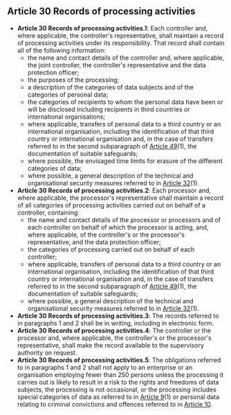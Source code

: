 ## Article 30 Records of processing activities

- **Article 30 Records of processing activities.1**: Each controller and, where applicable, the controller's representative, shall maintain a record of processing activities under its responsibility. That record shall contain all of the following information:
    - the name and contact details of the controller and, where applicable, the joint controller, the controller's representative and the data protection officer;
    - the purposes of the processing;
    - a description of the categories of data subjects and of the categories of personal data;
    - the categories of recipients to whom the personal data have been or will be disclosed including recipients in third countries or international organisations;
    - where applicable, transfers of personal data to a third country or an international organisation, including the identification of that third country or international organisation and, in the case of transfers referred to in the second subparagraph of [Article 49](https://www.privacy-regulation.eu/en/article-49-derogations-for-specific-situations-GDPR.htm)(1), the documentation of suitable safeguards;
    - where possible, the envisaged time limits for erasure of the different categories of data;
    - where possible, a general description of the technical and organisational security measures referred to in [Article 32](https://www.privacy-regulation.eu/en/article-32-security-of-processing-GDPR.htm)(1).
- **Article 30 Records of processing activities.2**: Each processor and, where applicable, the processor's representative shall maintain a record of all categories of processing activities carried out on behalf of a controller, containing:
    - the name and contact details of the processor or processors and of each controller on behalf of which the processor is acting, and, where applicable, of the controller's or the processor's representative, and the data protection officer;
    - the categories of processing carried out on behalf of each controller;
    - where applicable, transfers of personal data to a third country or an international organisation, including the identification of that third country or international organisation and, in the case of transfers referred to in the second subparagraph of [Article 49](https://www.privacy-regulation.eu/en/article-49-derogations-for-specific-situations-GDPR.htm)(1), the documentation of suitable safeguards;
    - where possible, a general description of the technical and organisational security measures referred to in [Article 32](https://www.privacy-regulation.eu/en/article-32-security-of-processing-GDPR.htm)(1).
- **Article 30 Records of processing activities.3**: The records referred to in paragraphs 1 and 2 shall be in writing, including in electronic form.
- **Article 30 Records of processing activities.4**: The controller or the processor and, where applicable, the controller's or the processor's representative, shall make the record available to the supervisory authority on request.
- **Article 30 Records of processing activities.5**: The obligations referred to in paragraphs 1 and 2 shall not apply to an enterprise or an organisation employing fewer than 250 persons unless the processing it carries out is likely to result in a risk to the rights and freedoms of data subjects, the processing is not occasional, or the processing includes special categories of data as referred to in [Article 9](https://www.privacy-regulation.eu/en/article-9-processing-of-special-categories-of-personal-data-GDPR.htm)(1) or personal data relating to criminal convictions and offences referred to in [Article 10](https://www.privacy-regulation.eu/en/article-10-processing-of-personal-data-relating-to-criminal-convictions-and-offences-GDPR.htm).